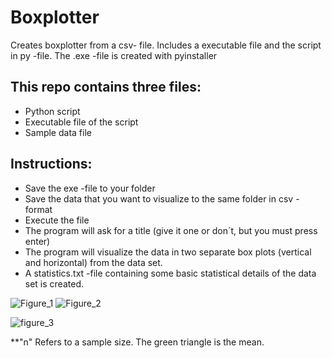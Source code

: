 # Boxplotter
Creates boxplotter from a csv- file. Includes a executable file and the script in py -file.
The .exe -file is created with pyinstaller
## This repo contains three files:
- Python script
- Executable file of the script
- Sample data file


## Instructions:
+ Save the exe -file to your folder
+ Save the data that you want to visualize to the same folder in csv -format
+ Execute the file
+ The program will ask for a title (give it one or don´t, but you must press enter)
+ The program will visualize the data in two separate box plots (vertical and horizontal) from the data set.
+ A statistics.txt -file containing some basic statistical details of the data set is created.

![Figure_1](https://user-images.githubusercontent.com/50976633/162432955-4a9c3e05-5d5f-4bcd-98c9-032449d77ec4.png)
![Figure_2](https://user-images.githubusercontent.com/50976633/162432971-9b666057-255c-4e2a-87b7-10003edc90f8.png)

![figure_3](https://user-images.githubusercontent.com/50976633/162431205-9e0671ae-40e6-4593-9a02-afc1d053128b.PNG)

**"n" Refers to a sample size. The green triangle is the mean.
